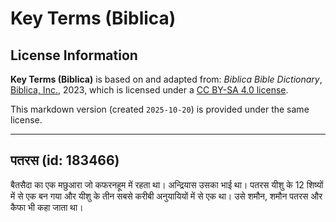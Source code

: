 # Key Terms (Biblica)

## License Information

**Key Terms (Biblica)** is based on and adapted from: _Biblica Bible Dictionary_, [Biblica, Inc.](https://www.biblica.com/), 2023, which is licensed under a [CC BY-SA 4.0 license](https://creativecommons.org/licenses/by-sa/4.0/legalcode.en).

This markdown version (created `2025-10-20`) is provided under the same license.



--------------------------------

## पतरस (id: 183466)

बैतसैदा का एक मछुआरा जो कफरनहूम में रहता था। अन्द्रियास उसका भाई था। पतरस यीशु के 12 शिष्यों में से एक बन गया और यीशु के तीन सबसे करीबी अनुयायियों में से एक था। उसे शमौन, शमौन पतरस और कैफा भी कहा जाता था।


